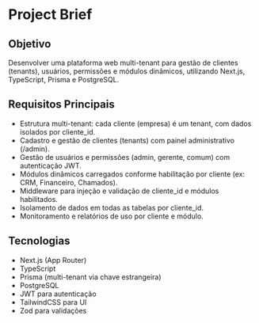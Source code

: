 # Project Brief

## Objetivo
Desenvolver uma plataforma web multi-tenant para gestão de clientes (tenants), usuários, permissões e módulos dinâmicos, utilizando Next.js, TypeScript, Prisma e PostgreSQL.

## Requisitos Principais
- Estrutura multi-tenant: cada cliente (empresa) é um tenant, com dados isolados por cliente_id.
- Cadastro e gestão de clientes (tenants) com painel administrativo (/admin).
- Gestão de usuários e permissões (admin, gerente, comum) com autenticação JWT.
- Módulos dinâmicos carregados conforme habilitação por cliente (ex: CRM, Financeiro, Chamados).
- Middleware para injeção e validação de cliente_id e módulos habilitados.
- Isolamento de dados em todas as tabelas por cliente_id.
- Monitoramento e relatórios de uso por cliente e módulo.

## Tecnologias
- Next.js (App Router)
- TypeScript
- Prisma (multi-tenant via chave estrangeira)
- PostgreSQL
- JWT para autenticação
- TailwindCSS para UI
- Zod para validações 